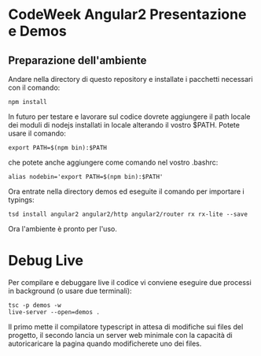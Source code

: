 CodeWeek Angular2 Presentazione e Demos
=======================================

Preparazione dell'ambiente
--------------------------

Andare nella directory di questo repository e installate i pacchetti necessari con il comando:

    npm install
    
In futuro per testare e lavorare sul codice dovrete aggiungere il path locale dei moduli di nodejs
installati in locale alterando il vostro $PATH. Potete usare il comando:

    export PATH=$(npm bin):$PATH
    
che potete anche aggiungere come comando nel vostro .bashrc:

    alias nodebin='export PATH=$(npm bin):$PATH'
    
Ora entrate nella directory demos ed eseguite il comando per importare i typings:

    tsd install angular2 angular2/http angular2/router rx rx-lite --save
    
Ora l'ambiente è pronto per l'uso.

Debug Live
==========

Per compilare e debuggare live il codice vi conviene eseguire due processi in background (o usare due terminali):

    tsc -p demos -w
    live-server --open=demos .
    
Il primo mette il compilatore typescript in attesa di modifiche sui files del progetto, il secondo lancia
un server web minimale con la capacità di autoricaricare la pagina quando modificherete uno dei files.